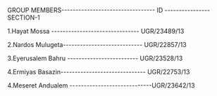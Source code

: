 GROUP MEMBERS--------------------------------- ID ----------------SECTION-1

1.Hayat Mossa ------------------------------- UGR/23489/13  

2.Nardos Mulugeta---------------------------- UGR/22857/13
 
 3.Eyerusalem Bahru -------------------------  UGR/23528/13
 
4.Ermiyas Basazin------------------------------ UGR/22753/13

4.Meseret Andualem -----------------------------UGR/23642/13    
